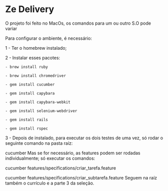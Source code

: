 # Ze Delivery
O projeto foi feito no MacOs, os comandos para um ou outro S.O pode variar

Para configurar o ambiente, é necessário:

  1 - Ter o homebrew instalado;
  
  2 - Instalar esses pacotes:
  
    - brew install ruby
    
    - brew install chromedriver
     
    - gem install cucumber

    - gem install capybara

    - gem install capybara-webkit

    - gem install selenium-webdriver

    - gem install rails

    - gem install rspec

3 - Depois de instalado, para executar os dois testes de uma vez, só rodar o seguinte comando na pasta raíz:

cucumber
Mas se for necessário, as features podem ser rodadas individualmente; só executar os comandos:

cucumber features/specifications/criar_tarefa.feature

cucumber features/specifications/criar_subtarefa.feature
Seguem na raíz também o currículo e a parte 3 da seleção.
